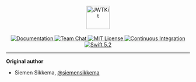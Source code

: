 <p align="center">
    <img 
        src="https://user-images.githubusercontent.com/1342803/75635005-ad81fa80-5be0-11ea-9b03-d666d4c0eea1.png" 
        height="64" 
        alt="JWTKit"
    >
    <br>
    <br>
    <a href="https://api.vapor.codes/jwt-kit/master/JWTKit/index.html">
        <img src="http://img.shields.io/badge/api-docs-2196f3.svg" alt="Documentation">
    </a>
    <a href="https://discord.gg/vapor">
        <img src="https://img.shields.io/discord/431917998102675485.svg" alt="Team Chat">
    </a>
    <a href="LICENSE">
        <img src="http://img.shields.io/badge/license-MIT-brightgreen.svg" alt="MIT License">
    </a>
    <a href="https://github.com/vapor/jwt/actions">
        <img src="https://github.com/vapor/jwt/workflows/test/badge.svg" alt="Continuous Integration">
    </a>
    <a href="https://swift.org">
        <img src="http://img.shields.io/badge/swift-5.2-brightgreen.svg" alt="Swift 5.2">
    </a>
</p>

<hr>

**Original author**

- Siemen Sikkema, [@siemensikkema](http://github.com/siemensikkema)  
